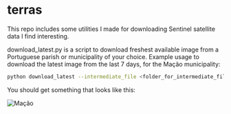 # terras

This repo includes some utilities I made for downloading Sentinel satellite data I find interesting.

download_latest.py is a script to download freshest available image from a Portuguese parish or municipality of your choice. Example usage to download the latest image from the last 7 days, for the Mação municipality:

```bash
python download_latest --intermediate_file <folder_for_intermediate_files> --dest <destination_folder> --cutoff_name Mação --county True --days_back 7 --username <copernicus_username> --password <copernicus_password> --server https://scihub.copernicus.eu/dhus
```

You should get something that looks like this:

![Mação](macao_example.png)